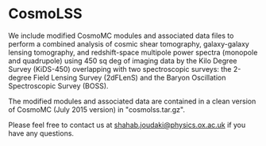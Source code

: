 # CosmoLSS

We include modified CosmoMC modules and associated data files to perform a combined analysis of cosmic shear tomography, galaxy-galaxy lensing tomography, and redshift-space multipole power spectra (monopole and quadrupole) using 450 sq deg of imaging data by the Kilo Degree Survey (KiDS-450) overlapping with two spectroscopic surveys: the 2-degree Field Lensing Survey (2dFLenS) and the Baryon Oscillation Spectroscopic Survey (BOSS). 

The modified modules and associated data are contained in a clean version of CosmoMC (July 2015 version) in "cosmolss.tar.gz".

Please feel free to contact us at shahab.joudaki@physics.ox.ac.uk if you have any questions.
